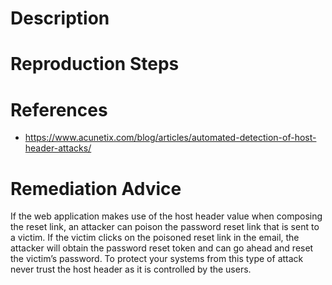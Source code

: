 # Description


# Reproduction Steps


# References

- https://www.acunetix.com/blog/articles/automated-detection-of-host-header-attacks/


# Remediation Advice

If the web application makes use of the host header value when composing the reset link, an attacker can poison the password reset link that is sent to a victim. If the victim clicks on the poisoned reset link in the email, the attacker will obtain the password reset token and can go ahead and reset the victim’s password. To protect your systems from this type of attack never trust the host header as it is controlled by the users.